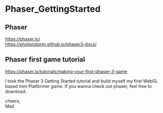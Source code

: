 # Phaser_GettingStarted

## Phaser
https://phaser.io/  
https://photonstorm.github.io/phaser3-docs/

## Phaser first game tutorial
https://phaser.io/tutorials/making-your-first-phaser-3-game

I took the Phaser 3 Getting Started tutorial and build myself my first WebGL based mini Platformer game.
If you wanna check out phaser, feel free to download. 

cheers,   
Mad
